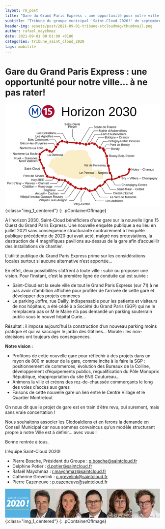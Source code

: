 ```yaml
---
layout: rm_post
title: "Gare du Grand Paris Express : une opportunité pour notre ville... à ne pas rater!"
subtitle: "Tribune du groupe municipal 'Saint-Cloud 2020!' de septembre 2021"
header-img: assets/post/2021-09-01-tribune-stcloudmag/thumbnail.png
author: rafael_maychmaz
date: 2021-09-01 00:01:00 +0100
categories: tribune_saint_cloud_2020 
tags: mobilité
---
```


# Gare du Grand Paris Express : une opportunité pour notre ville... à ne pas rater!

![texte alternatif à l'image](/assets/post/2021-09-01-tribune-stcloudmag/thumbnail.png "Description de l info-bulle image"){:class="img_1_centered"}
{: .pContainerOfImage}

A l’horizon 2030, Saint-Cloud bénéficiera d’une gare sur la nouvelle ligne 15 Ouest du Grand Paris Express. Une nouvelle enquête publique a eu lieu en juillet 2021 sans conséquence structurante contrairement à l’enquête publique précédente de 2020 qui avait acté, malgré nos protestations, la destruction de 4 magnifiques pavillons au-dessus de la gare afin d’accueillir des installations de chantier.

L’utilité publique du Grand Paris Express prime sur les considérations locales surtout si aucune alternative n’est apportée...

En effet, deux possibilités s’offrent à toute ville : subir ou proposer une vision. Pour l’instant, c’est la première ligne de conduite qui est suivie :
- Saint-Cloud est la seule ville de tout le Grand Paris Express (sur 71) à ne pas avoir d’ambition affichée pour profiter de l’arrivée de cette gare et développer des projets connexes
- Le parking Joffre, rue Dailly, indispensable pour les patients et visiteurs de nos hôpitaux, a été cédé à a Société du Grand Paris (SGP) qui ne le remplacera pas or M le Maire n’a pas demandé un parking souterrain public sous le nouvel hôpital Curie…

Résultat : il impose aujourd’hui la construction d’un nouveau parking moins pratique et qui va saccager le jardin des Gâtines… Morale : les non-décisions ont toujours des conséquences.

**Notre vision :**
- Profitons de cette nouvelle gare pour réfléchir à des projets dans un rayon de 800 m autour de la gare, comme incite à le faire la SGP : positionnement de commerces, évolution des Bureaux de la Colline, développement d’équipements publics, requalification du Pôle Monoprix République, réappropriation du site ENS Coutureau...
- Animons la ville et créons des rez-de-chaussée commerçants le long des voies d’accès aux gares
- Faisons de cette nouvelle gare un lien entre le Centre Village et le Quartier Montretout

On nous dit que le projet de gare est en train d’être revu, oui surement, mais sans vraie concertation !

Nous souhaitons associer les Clodoaldiens et en ferons la demande en Conseil Municipal car nous sommes convaincus qu’un modèle structurant propre à notre Ville est à définir… avec vous !

Bonne rentrée à tous.


L’équipe Saint-Cloud 2020!
- Pierre Bosche, Président du Groupe :
p.bosche@saintcloud.fr
- Delphine Potier : d.potier@saintcloud.fr
- Rafaël Maychmaz : r.maychmaz@saintcloud.fr
- Catherine Grevelink : c.grevelink@saintcloud.fr
- Pierre Cazeneuve : p.cazeneuve@saintcloud.fr

![texte alternatif à l'image](/assets/post/2020-03-15-elections-municipales-2020/2020-03-15_photo_des_elus.png "Description de l info-bulle image"){:class="img_1_centered"}
{: .pContainerOfImage}


